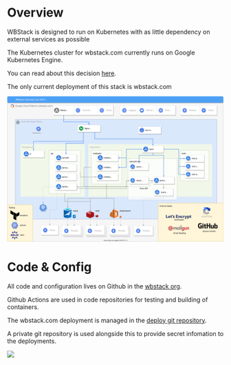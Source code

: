 # Overview

WBStack is designed to run on Kubernetes with as little dependency on external services as possible

The Kubernetes cluster for wbstack.com currently runs on Google Kubernetes Engine.

You can read about this decision [here](/docs/tech/decisions/0000-gce-vs-other-k8s-cluster).

The only current deployment of this stack is wbstack.com

![](./../diagrams/2021-tech-overview-gce-k8s.drawio.svg)

# Code & Config

All code and configuration lives on Github in the [wbstack org](https://github.com/wbstack).

Github Actions are used in code repositories for testing and building of containers.

The wbstack.com deployment is managed in the [deploy git repository](https://github.com/wbstack/deploy).

A private git repository is used alongside this to provide secret infomation to the deployments.

![](./../diagrams/2021-tech-overview-develop-deploy.drawio.svg)
